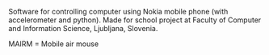 Software for controlling computer using Nokia mobile phone (with accelerometer and python). Made for school project at Faculty of Computer and Information Science, Ljubljana, Slovenia.

MAIRM = Mobile air mouse